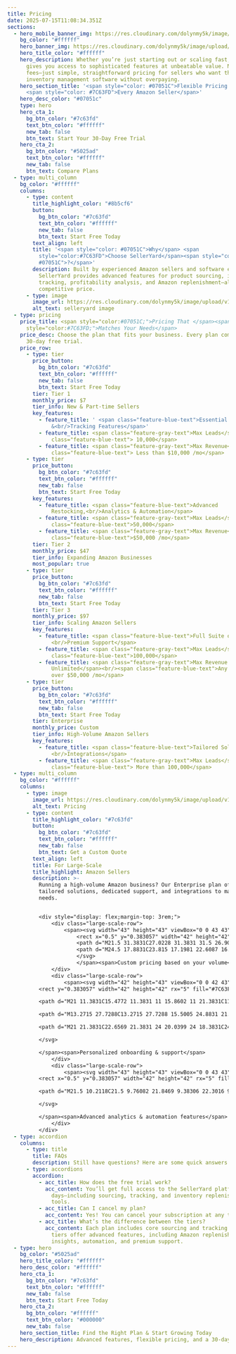 ```yaml
---
title: Pricing
date: 2025-07-15T11:08:34.351Z
sections:
  - hero_mobile_banner_img: https://res.cloudinary.com/dolynmy5k/image/upload/v1751368351/Frame_338_1_txtrhh.png
    bg_color: "#ffffff"
    hero_banner_img: https://res.cloudinary.com/dolynmy5k/image/upload/v1751277056/Frame_3381_vakqzi.png
    hero_title_color: "#ffffff"
    hero_description: Whether you’re just starting out or scaling fast, SellerYard
      gives you access to sophisticated features at unbeatable value. No hidden
      fees—just simple, straightforward pricing for sellers who want the best
      inventory management software without overpaying.
    hero_section_title: '<span style="color: #07051C">Flexible Pricing for</span>
      <span style="color: #7C63FD">Every Amazon Seller</span>'
    hero_desc_color: "#07051c"
    type: hero
    hero_cta_1:
      bg_btn_color: "#7c63fd"
      text_btn_color: "#ffffff"
      new_tab: false
      btn_text: Start Your 30-Day Free Trial
    hero_cta_2:
      bg_btn_color: "#5025ad"
      text_btn_color: "#ffffff"
      new_tab: false
      btn_text: Compare Plans
  - type: multi_column
    bg_color: "#ffffff"
    columns:
      - type: content
        title_highlight_color: "#8b5cf6"
        button:
          bg_btn_color: "#7c63fd"
          text_btn_color: "#ffffff"
          new_tab: false
          btn_text: Start Free Today
        text_align: left
        title: '<span style="color: #07051C">Why</span> <span
          style="color:#7C63FD">Choose SellerYard</span><span style="color:
          #07051C">?</span>'
        description: Built by experienced Amazon sellers and software experts,
          SellerYard provides advanced features for product sourcing, inventory
          tracking, profitability analysis, and Amazon replenishment—all at a
          competitive price.
      - type: image
        image_url: https://res.cloudinary.com/dolynmy5k/image/upload/v1752656639/Section_Image_1_wol5wc.png
        alt_text: selleryard image
  - type: pricing
    price_title: <span style="color:#07051C;">Pricing That </span><span
      style="color:#7C63FD;">Matches Your Needs</span>
    price_desc: Choose the plan that fits your business. Every plan comes with a
      30-day free trial.
    price_row:
      - type: tier
        price_button:
          bg_btn_color: "#7c63fd"
          text_btn_color: "#ffffff"
          new_tab: false
          btn_text: Start Free Today
        tier: Tier 1
        monthly_price: $7
        tier_info: New & Part-time Sellers
        key_features:
          - feature_title: ' <span class="feature-blue-text">Essential Sourcing
              &<br/>Tracking Features</span>'
          - feature_title: <span class="feature-gray-text">Max Leads</span><br/><span
              class="feature-blue-text"> 10,000</span>
          - feature_title: <span class="feature-gray-text">Max Revenue</span><br/><span
              class="feature-blue-text"> Less than $10,000 /mo</span>
      - type: tier
        price_button:
          bg_btn_color: "#7c63fd"
          text_btn_color: "#ffffff"
          new_tab: false
          btn_text: Start Free Today
        key_features:
          - feature_title: <span class="feature-blue-text">Advanced
              Restocking,<br/>Analytics & Automation</span>
          - feature_title: <span class="feature-gray-text">Max Leads</span><br/><span
              class="feature-blue-text">50,000</span>
          - feature_title: <span class="feature-gray-text">Max Revenue</span><br/><span
              class="feature-blue-text">$50,000 /mo</span>
        tier: Tier 2
        monthly_price: $47
        tier_info: Expanding Amazon Businesses
        most_popular: true
      - type: tier
        price_button:
          bg_btn_color: "#7c63fd"
          text_btn_color: "#ffffff"
          new_tab: false
          btn_text: Start Free Today
        tier: Tier 3
        monthly_price: $97
        tier_info: Scaling Amazon Sellers
        key_features:
          - feature_title: <span class="feature-blue-text">Full Suite of Features +
              <br/>Premium Support</span>
          - feature_title: <span class="feature-gray-text">Max Leads</span> <br/><span
              class="feature-blue-text">100,000</span>
          - feature_title: <span class="feature-gray-text">Max Revenue
              Unlimited</span><br/><span class="feature-blue-text">Any seller
              over $50,000 /mo</span>
      - type: tier
        price_button:
          bg_btn_color: "#7c63fd"
          text_btn_color: "#ffffff"
          new_tab: false
          btn_text: Start Free Today
        tier: Enterprise
        monthly_price: Custom
        tier_info: High-Volume Amazon Sellers
        key_features:
          - feature_title: <span class="feature-blue-text">Tailored Solutions &
              <br/>Integrations</span>
          - feature_title: <span class="feature-gray-text">Max Leads</span><br/><span
              class="feature-blue-text"> More than 100,000</span>
  - type: multi_column
    bg_color: "#ffffff"
    columns:
      - type: image
        image_url: https://res.cloudinary.com/dolynmy5k/image/upload/v1753082434/Section_Image_2_1_a4h8es.png
        alt_text: Pricing
      - type: content
        title_highlight_color: "#7c63fd"
        button:
          bg_btn_color: "#7c63fd"
          text_btn_color: "#ffffff"
          new_tab: false
          btn_text: Get a Custom Quote
        text_align: left
        title: For Large-Scale
        title_highlight: Amazon Sellers
        description: >-
          Running a high-volume Amazon business? Our Enterprise plan offers
          tailored solutions, dedicated support, and integrations to match your
          needs.


          <div style="display: flex;margin-top: 3rem;">
              <div class="large-scale-row">
                  <span><svg width="43" height="43" viewBox="0 0 43 43" fill="none" xmlns="http://www.w3.org/2000/svg">
                      <rect x="0.5" y="0.383057" width="42" height="42" rx="5" fill="#7C63FD"/>
                      <path d="M21.5 31.3831C27.0228 31.3831 31.5 26.9059 31.5 21.3831C31.5 15.8602 27.0228 11.3831 21.5 11.3831C15.9772 11.3831 11.5 15.8602 11.5 21.3831C11.5 26.9059 15.9772 31.3831 21.5 31.3831Z" stroke="white" stroke-width="1.5" stroke-linecap="round" stroke-linejoin="round"/>
                      <path d="M24.5 17.8831C23.815 17.1981 22.6087 16.7216 21.5 16.6918M18.5 24.3831C19.1445 25.2424 20.3428 25.7325 21.5 25.7741M21.5 16.6918C20.1809 16.6563 19 17.253 19 18.8831C19 21.8831 24.5 20.3831 24.5 23.3831C24.5 25.0941 23.0362 25.8293 21.5 25.7741M21.5 16.6918V14.8831M21.5 25.7741V27.8831" stroke="white" stroke-width="1.5" stroke-linecap="round" stroke-linejoin="round"/>
                      </svg>
                      </span><span>Custom pricing based on your volume</span>
              </div>
              <div class="large-scale-row">
                  <span><svg width="42" height="43" viewBox="0 0 42 43" fill="none" xmlns="http://www.w3.org/2000/svg">
          <rect y="0.383057" width="42" height="42" rx="5" fill="#7C63FD"/>

          <path d="M21 11.3831C15.4772 11.3831 11 15.8602 11 21.3831C11 26.9059 15.4772 31.3831 21 31.3831C26.5228 31.3831 31 26.9059 31 21.3831C31 15.8602 26.5228 11.3831 21 11.3831Z" stroke="white" stroke-width="1.5" stroke-linecap="round" stroke-linejoin="round"/>

          <path d="M13.2715 27.7288C13.2715 27.7288 15.5005 24.8831 21.0005 24.8831C26.5005 24.8831 28.7295 27.7288 28.7295 27.7288" stroke="white" stroke-width="1.5" stroke-linecap="round" stroke-linejoin="round"/>

          <path d="M21 21.3831C22.6569 21.3831 24 20.0399 24 18.3831C24 16.7262 22.6569 15.3831 21 15.3831C19.3431 15.3831 18 16.7262 18 18.3831C18 20.0399 19.3431 21.3831 21 21.3831Z" stroke="white" stroke-width="1.5" stroke-linecap="round" stroke-linejoin="round"/>

          </svg>

          </span><span>Personalized onboarding & support</span>
              </div>
              <div class="large-scale-row">
                  <span><svg width="43" height="43" viewBox="0 0 43 43" fill="none" xmlns="http://www.w3.org/2000/svg">
          <rect x="0.5" y="0.383057" width="42" height="42" rx="5" fill="#7C63FD"/>

          <path d="M21.5 10.2118C21.5 9.76082 21.8469 9.38306 22.3016 9.38306C28.4844 9.38306 33.5 14.3565 33.5 20.5815C33.5 21.0362 33.1203 21.3831 32.6703 21.3831H22.25C21.8375 21.3831 21.5 21.0456 21.5 20.6331V10.2118ZM23 19.8831H31.9766C31.6344 15.0831 27.8 11.2501 23 10.9079V19.8831ZM20 22.8831H30.3734C31.2406 22.8831 31.9344 23.619 31.7563 24.4674C30.6828 29.5627 26.1641 33.3831 20.75 33.3831C14.5391 33.3831 9.5 28.344 9.5 22.1331C9.5 16.719 13.3217 12.2012 18.4156 11.1259C19.2641 10.9468 20 11.6424 20 12.5096V22.8831ZM18.5 12.6437C14.2016 13.659 11 17.5252 11 22.1331C11 27.519 15.3641 31.8831 20.75 31.8831C25.3578 31.8831 29.225 28.6815 30.2375 24.3831H20C19.1703 24.3831 18.5 23.7127 18.5 22.8831V12.6437Z" fill="white"/>

          </svg>

          </span><span>Advanced analytics & automation features</span>
              </div>
          </div>
  - type: accordion
    columns:
      - type: title
        title: FAQs
        description: Still have questions? Here are some quick answers!
      - type: accordions
        accordion:
          - acc_title: How does the free trial work?
            acc_content: You’ll get full access to the SellerYard platform for 30
              days—including sourcing, tracking, and inventory replenishment
              tools.
          - acc_title: Can I cancel my plan?
            acc_content: Yes! You can cancel your subscription at any time.
          - acc_title: What’s the difference between the tiers?
            acc_content: Each plan includes core sourcing and tracking features. Higher
              tiers offer advanced features, including Amazon replenishment
              insights, automation, and premium support.
  - type: hero
    bg_color: "#5025ad"
    hero_title_color: "#ffffff"
    hero_desc_color: "#ffffff"
    hero_cta_1:
      bg_btn_color: "#7c63fd"
      text_btn_color: "#ffffff"
      new_tab: false
      btn_text: Start Free Today
    hero_cta_2:
      bg_btn_color: "#ffffff"
      text_btn_color: "#000000"
      new_tab: false
    hero_section_title: Find the Right Plan & Start Growing Today
    hero_description: Advanced features, flexible pricing, and a 30-day free trial.
---
```

